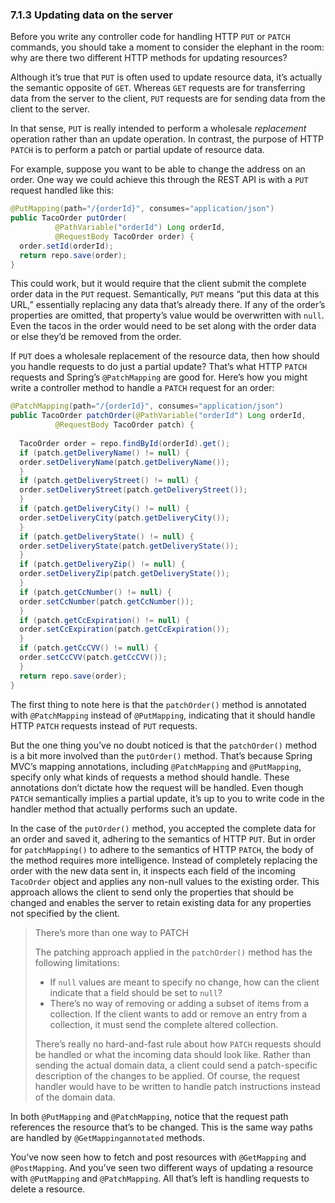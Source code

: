 ### 7.1.3 Updating data on the server

Before you write any controller code for handling HTTP `PUT` or `PATCH` commands, you should take a moment to consider the elephant in the room: why are there two different HTTP methods for updating resources?

Although it’s true that `PUT` is often used to update resource data, it’s actually the semantic opposite of `GET`. Whereas `GET` requests are for transferring data from the server to the client, `PUT` requests are for sending data from the client to the server.

In that sense, `PUT` is really intended to perform a wholesale _replacement_ operation rather than an update operation. In contrast, the purpose of HTTP `PATCH` is to perform a patch or partial update of resource data.

For example, suppose you want to be able to change the address on an order. One way we could achieve this through the REST API is with a `PUT` request handled like this:

```java
@PutMapping(path="/{orderId}", consumes="application/json")
public TacoOrder putOrder(
          @PathVariable("orderId") Long orderId,
          @RequestBody TacoOrder order) {
  order.setId(orderId);
  return repo.save(order);
}
```

This could work, but it would require that the client submit the complete order data in the `PUT` request. Semantically, `PUT` means “put this data at this URL,” essentially replacing any data that’s already there. If any of the order’s properties are omitted, that property’s value would be overwritten with `null`. Even the tacos in the order would need to be set along with the order data or else they’d be removed from the order.

If `PUT` does a wholesale replacement of the resource data, then how should you handle requests to do just a partial update? That’s what HTTP `PATCH` requests and Spring’s `@PatchMapping` are good for. Here’s how you might write a controller method to handle a `PATCH` request for an order:

```java
@PatchMapping(path="/{orderId}", consumes="application/json")
public TacoOrder patchOrder(@PathVariable("orderId") Long orderId,
          @RequestBody TacoOrder patch) {
              
  TacoOrder order = repo.findById(orderId).get();
  if (patch.getDeliveryName() != null) {
  order.setDeliveryName(patch.getDeliveryName());
  }
  if (patch.getDeliveryStreet() != null) {
  order.setDeliveryStreet(patch.getDeliveryStreet());
  }
  if (patch.getDeliveryCity() != null) {
  order.setDeliveryCity(patch.getDeliveryCity());
  }
  if (patch.getDeliveryState() != null) {
  order.setDeliveryState(patch.getDeliveryState());
  }
  if (patch.getDeliveryZip() != null) {
  order.setDeliveryZip(patch.getDeliveryState());
  }
  if (patch.getCcNumber() != null) {
  order.setCcNumber(patch.getCcNumber());
  }
  if (patch.getCcExpiration() != null) {
  order.setCcExpiration(patch.getCcExpiration());
  }
  if (patch.getCcCVV() != null) {
  order.setCcCVV(patch.getCcCVV());
  }
  return repo.save(order);
}
```

The first thing to note here is that the `patchOrder()` method is annotated with `@PatchMapping` instead of `@PutMapping`, indicating that it should handle HTTP `PATCH` requests instead of `PUT` requests.

But the one thing you’ve no doubt noticed is that the `patchOrder()` method is a bit more involved than the `putOrder()` method. That’s because Spring MVC’s mapping annotations, including `@PatchMapping` and `@PutMapping`, specify only what kinds of requests a method should handle. These annotations don’t dictate how the request will be handled. Even though `PATCH` semantically implies a partial update, it’s up to you to write code in the handler method that actually performs such an update.

In the case of the `putOrder()` method, you accepted the complete data for an order and saved it, adhering to the semantics of HTTP `PUT`. But in order for `patchMapping()` to adhere to the semantics of HTTP `PATCH`, the body of the method requires more intelligence. Instead of completely replacing the order with the new data sent in, it inspects each field of the incoming `TacoOrder` object and applies any non-null values to the existing order. This approach allows the client to send only the properties that should be changed and enables the server to retain existing data for any properties not specified by the client.

> There’s more than one way to PATCH
>
> The patching approach applied in the `patchOrder()` method has the following limitations:
>
> * If `null` values are meant to specify no change, how can the client indicate that a field should be set to `null`?
> * There’s no way of removing or adding a subset of items from a collection. If the client wants to add or remove an entry from a collection, it must send the complete altered collection.
>
> There’s really no hard-and-fast rule about how `PATCH` requests should be handled or what the incoming data should look like. Rather than sending the actual domain data, a client could send a patch-specific description of the changes to be applied. Of course, the request handler would have to be written to handle patch instructions instead of the domain data.

In both `@PutMapping` and `@PatchMapping`, notice that the request path references the resource that’s to be changed. This is the same way paths are handled by `@GetMappingannotated` methods.

You’ve now seen how to fetch and post resources with `@GetMapping` and `@PostMapping`. And you’ve seen two different ways of updating a resource with `@PutMapping` and `@PatchMapping`. All that’s left is handling requests to delete a resource.




